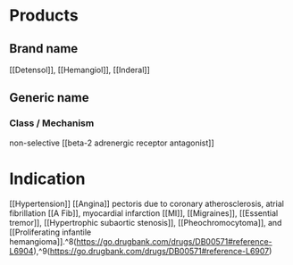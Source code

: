 # Products

## Brand name
[[Detensol]], [[Hemangiol]], [[Inderal]]

## Generic name


### Class / Mechanism
non-selective [[beta-2 adrenergic receptor antagonist]]

# Indication
[[Hypertension]]
[[Angina]] pectoris due to coronary atherosclerosis, atrial fibrillation [[A Fib]], myocardial infarction [[MI]], [[Migraines]], [[Essential tremor]], [[Hypertrophic subaortic stenosis]], [[Pheochromocytoma]], and [[Proliferating infantile hemangioma]].^8(https://go.drugbank.com/drugs/DB00571#reference-L6904),^9(https://go.drugbank.com/drugs/DB00571#reference-L6907)
